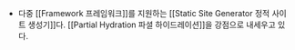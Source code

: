 - 다중 [[Framework 프레임워크]]를 지원하는 [[Static Site Generator 정적 사이트 생성기]]다. [[Partial Hydration 파셜 하이드레이션]]을 강점으로 내세우고 있다.